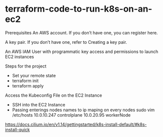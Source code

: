 # terraform-code-to-run-k8s-on-an-ec2
Prerequisites
An AWS account. If you don’t have one, you can register here.

A key pair. If you don’t have one, refer to Creating a key pair.

An AWS IAM User with programmatic key access and permissions to launch EC2 instances


Steps for the project

* Set your remote state
* terraform init
* terraform apply

Access the Kubeconfig File on the EC2 Instance
 * SSH into the EC2 Instance 
 * Passing enterings nodes names to ip maping on every nodes
       sudo vim /etc/hosts
       10.0.10.247 controlplane
       10.0.20.95 workerNode

https://docs.cilium.io/en/v1.14/gettingstarted/k8s-install-default/#k8s-install-quick

